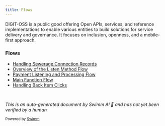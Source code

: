 ```yaml
---
title: Flows
---
```

DIGIT-OSS is a public good offering Open APIs, services, and reference implementations to enable various entities to build solutions for service delivery and governance. It focuses on inclusion, openness, and a mobile-first approach.

### Flows

- <SwmLink doc-title="Handling Sewerage Connection Records">[Handling Sewerage Connection Records](/.swm/handling-sewerage-connection-records.3fjjesrk.sw.md)</SwmLink>
- <SwmLink doc-title="Overview of the Listen Method Flow">[Overview of the Listen Method Flow](/.swm/overview-of-the-listen-method-flow.v7xyustp.sw.md)</SwmLink>
- <SwmLink doc-title="Payment Listening and Processing Flow">[Payment Listening and Processing Flow](/.swm/payment-listening-and-processing-flow.5l4q7tyq.sw.md)</SwmLink>
- <SwmLink doc-title="Main Function Flow">[Main Function Flow](/.swm/main-function-flow.rilv5l6y.sw.md)</SwmLink>
- <SwmLink doc-title="Handling Back Item Clicks">[Handling Back Item Clicks](/.swm/handling-back-item-clicks.qp85b9eq.sw.md)</SwmLink>

&nbsp;

*This is an auto-generated document by Swimm AI 🌊 and has not yet been verified by a human*

<SwmMeta version="3.0.0" repo-id="Z2l0aHViJTNBJTNBRElHSVQtT1NTJTNBJTNBU3dpbW0tRGVtbw==" repo-name="DIGIT-OSS" doc-type="other"><sup>Powered by [Swimm](https://app.swimm.io/)</sup></SwmMeta>
